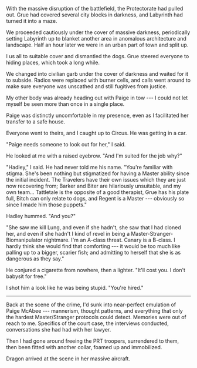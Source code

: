 With the massive disruption of the battlefield, the Protectorate had pulled out. Grue had covered
several city blocks in darkness, and Labyrinth had turned it into a maze.

We proceeded cautiously under the cover of massive darkness, periodically setting Labyrinth up
to blanket another area in anomalous architecture and landscape. Half an hour later we were in
an urban part of town and split up.

I us all to suitable cover and dismantled the dogs.
Grue steered everyone to hiding places, which took a long while.

We changed into civilian garb under the cover of darkness and waited for it to subside.
Radios were replaced with burner cells, and calls went around to make sure everyone was unscathed
and still fugitives from justice.

My other body was already heading out with Paige in
tow --- I could not let myself be seen more than once in a single place.

Paige was distinctly uncomfortable in my presence, even as I facilitated her transfer to a safe house.

Everyone went to theirs, and I caught up to Circus. He was getting in a car.

"Paige needs someone to look out for her," I said. 

He looked at me with a raised eyebrow. "And I'm suited for the job why?"

"Hadley," I said. He had never told me his name. "You're familiar with stigma. She's been nothing
but stigmatized for having a Master ability since the initial incident. The Travelers have their
own issues which they are just now recovering from; Barker and Biter are hilariously unsuitable,
and my own team... Tattletale is the opposite of a good therapist, Grue has his plate full, Bitch
can only relate to dogs, and Regent is a Master --- obviously so since I made him those puppets."

Hadley hummed. "And you?"

"She saw me kill Lung, and even if she hadn't, she saw that I had cloned her, and even if she
hadn't I kind of revel in being a Master-Stranger-Biomanipulator nightmare. I'm an A-class threat.
Canary is a B-class. I hardly think she would find that comforting --- it would be too much like palling
up to a bigger, scarier fish; and admitting to herself that she is as dangerous as they say."

He conjured a cigarette from nowhere, then a lighter. "It'll cost you. I don't babysit for free."

I shot him a look like he was being stupid. "You're hired."

----

Back at the scene of the crime, I'd sunk into near-perfect emulation of Paige McAbee --- mannerism,
thought patterns, and everything that only the hardest Master/Stranger protocols could detect.
Memories were out of reach to me. Specifics of the court case, the interviews conducted, conversations
she had had with her lawyer.

Then I had gone around freeing the PRT troopers, surrendered to them, then been fitted with
another collar, foamed up and immobilized.

Dragon arrived at the scene in her massive aircraft.

